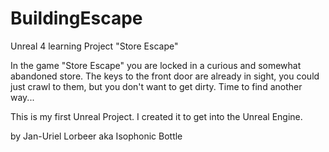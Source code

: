 # BuildingEscape
Unreal 4 learning Project "Store Escape"

In the game "Store Escape" you are locked in a curious and somewhat abandoned store. 
The keys to the front door are already in sight, you could just crawl to them, but you don't want to get dirty.
Time to find another way...

This is my first Unreal Project. I created it to get into the Unreal Engine. 

 by Jan-Uriel Lorbeer aka Isophonic Bottle
